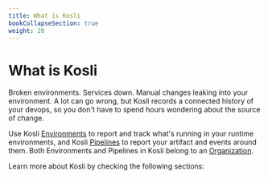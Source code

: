 ```yaml
---
title: What is Kosli
bookCollapseSection: true
weight: 20
---
```

# What is Kosli


<!-- 
TODO: Provide a better description of what Kosli is
-->
Broken environments. Services down. Manual changes leaking into your environment. A lot can go wrong, but Kosli records a connected history of your devops, so you don't have to spend hours wondering about the source of change.

Use Kosli [Environments](../what_is_kosli/environments) to report and track what's running in your runtime environments, and Kosli [Pipelines](../what_is_kosli/pipelines) to report your artifact and events around them. Both Environments and Pipelines in Kosli belong to an [Organization](../what_is_kosli/organizations). 

Learn more about Kosli by checking the following sections: